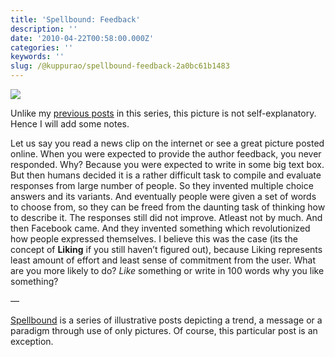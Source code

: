 ```yaml
---
title: 'Spellbound: Feedback'
description: ''
date: '2010-04-22T00:58:00.000Z'
categories: ''
keywords: ''
slug: /@kuppurao/spellbound-feedback-2a0bc61b1483
---
```


![](https://cdn-images-1.medium.com/max/800/0*Ay6vWqorJmpAgkzH.jpg)

Unlike my [previous posts](http://kuppurao.com/blog/category/spellbound-2/) in this series, this picture is not self-explanatory. Hence I will add some notes.

Let us say you read a news clip on the internet or see a great picture posted online. When you were expected to provide the author feedback, you never responded. Why? Because you were expected to write in some big text box. But then humans decided it is a rather difficult task to compile and evaluate responses from large number of people. So they invented multiple choice answers and its variants. And eventually people were given a set of words to choose from, so they can be freed from the daunting task of thinking how to describe it. The responses still did not improve. Atleast not by much. And then Facebook came. And they invented something which revolutionized how people expressed themselves. I believe this was the case (its the concept of **Liking** if you still haven’t figured out), because Liking represents least amount of effort and least sense of commitment from the user. What are you more likely to do? _Like_ something or write in 100 words why you like something?

—

[Spellbound](http://kuppurao.com/blog/category/spellbound-2/) is a series of illustrative posts depicting a trend, a message or a paradigm through use of only pictures. Of course, this particular post is an exception.